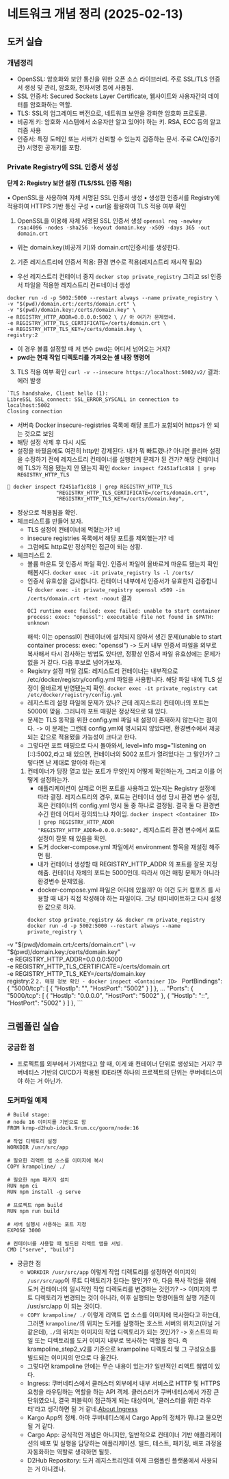# 네트워크 개념 정리 (2025-02-13)

## 도커 실습

### 개념정리
- OpenSSL: 암호화와 보안 통신을 위한 오픈 소스 라이브러리. 주로 SSL/TLS 인증서 생성 및 관리, 암호화, 전자서명 등에 사용됨.
- SSL 인증서: Secured Sockets Layer Certificate, 웹사이트와 사용자간의 데이터를 암호화하는 역할.
- TLS: SSL의 업그레이드 버전으로, 네트워크 보안을 강화한 암호화 프로토콜. 
- 비공개 키: 암호화 시스템에서 소유자만 알고 있어야 하는 키. RSA, ECC 등의 알고리즘 사용
- 인증서: 특정 도메인 또는 서버가 신뢰할 수 있는지 검증하는 문서. 주로 CA(인증기관) 서명한 공개키를 포함.

### Private Registry에 SSL 인증서 생성

**단계 2: Registry 보안 설정 (TLS/SSL 인증 적용)**

• OpenSSL을 사용하여 자체 서명된 SSL 인증서 생성
• 생성한 인증서를 Registry에 적용하여 HTTPS 기반 통신 구성
• curl을 활용하여 TLS 적용 여부 확인

1. OpenSSL을 이용해 자체 서명된 SSL 인증서 생성
`openssl req -newkey rsa:4096 -nodes -sha256 -keyout domain.key -x509 -days 365 -out domain.crt`
- 위는 domain.key(비공개 키)와 domain.crt(인증서)를 생성한다. 

2. 기존 레지스트리에 인증서 적용: 환경 변수로 적용(레지스트리 재시작 필요)
- 우선 레지스트리 컨테이너 중지
`docker stop private_registry`
그리고 ssl 인증서 파일을 적용한 레지스트리 컨ㅌ네이너 생성
```
docker run -d -p 5002:5000 --restart always --name private_registry \
-v "$(pwd)/domain.crt:/certs/domain.crt" \
-v "$(pwd)/domain.key:/certs/domain.key" \
-e REGISTRY_HTTP_ADDR=0.0.0.0:5002 \ // 아 여기가 문제였네. 
-e REGISTRY_HTTP_TLS_CERTIFICATE=/certs/domain.crt \
-e REGISTRY_HTTP_TLS_KEY=/certs/domain.key \
registry:2
```
- 이 경우 볼륨 설정할 때 저 변수 pwd는 어디서 넘어오는 거지? 
- **pwd는 현재 작업 디렉토리를 가져오는 셸 내장 명령어**

3. TLS 적용 여부 확인
`curl -v --insecure https://localhost:5002/v2/`
결과: 에러 발생
```
`TLS handshake, Client hello (1):
LibreSSL SSL_connect: SSL_ERROR_SYSCALL in connection to localhost:5002
Closing connection
```
- 서버측 Docker insecure-registries 목록에 해당 포트가 포함되어 https가 안 되는 것으로 보임
- 해당 설정 삭제 후 다시 시도
- 설정을 바꿨음에도 여전히 http만 강제된다. 내가 뭐 빠트렸나? 아니면 콜리마 설정을 수정하기 전에 레지스트리 컨테이너를 실행한게 문제가 된 건가? 해당 컨테이너에 TLS가 적용 됐는지 안 됐는지 확인
`docker inspect f2451af1c818 | grep REGISTRY_HTTP_TLS`
```
 docker inspect f2451af1c818 | grep REGISTRY_HTTP_TLS
                "REGISTRY_HTTP_TLS_CERTIFICATE=/certs/domain.crt",
                "REGISTRY_HTTP_TLS_KEY=/certs/domain.key",
```
- 정상으로 적용됨을 확인.
- 체크리스트를 만들어 보자.
    - TLS 설정이 컨테이너에 먹혔는가? 네
    - insecure registries 목록에서 해당 포트를 제외했는가? 네
    - 그럼에도 http로만 정상적인 접근이 되는 상황.
- 체크리스트 2.
    - 볼륨 마운트 및 인증서 파일 확인. 인증서 파일이 올바르게 마운트 됐는지 확인해봅시다.
        `docker exec -it private_registry ls -l /certs/`
    - 인증서 유효성을 검사합니다. 컨테이너 내부에서 인증서가 유효한지 검증합니다
        `docker exec -it private_registry openssl x509 -in /certs/domain.crt -text -noout`
        결과
        ```
        OCI runtime exec failed: exec failed: unable to start container process: exec: "openssl": executable file not found in $PATH: unknown
        ```
        해석: 이는 openssl이 컨테이너에 설치되지 않아서 생긴 문제(unable to start container process: exec: "openssl")  -> 도커 내부 인증서 파일을 외부로 복사해서 다시 검사하는 방법도 있다만, 정황상 인증서 파일 유효성에는 문제가 없을 거 같다. 다음 후보로 넘어가보자.
    - Registry 설정 파일 검토: 레지스트리 컨테이너는 내부적으로 /etc/docker/registry/config.yml 파일을 사용합니다. 해당 파일 내에 TLS 설정이 올바르게 반영됐는지 확인. 
        `docker exec -it private_registry cat /etc/docker/registry/config.yml`
    - 레지스트리 설정 파일에 문제가 있나? 근데 레지스트리 컨테이너의 포트는 5000이 맞음. 그러니까 포트 매핑은 정상적으로 돼 있다.
    - 문제는 TLS 동작을 위한 config.yml 파일 내 설정이 존재하지 않는다는 점이다.
    -> 이 문제는 그런데 config.yml에 명시되지 않았다면, 환경변수에서 제공되는 값으로 적용됐을 가능성이 크다고 한다.
    - 그렇다면 포트 매핑으로 다시 돌아와서, level=info msg="listening on [::]:5002,라고 돼 있으면, 컨테이너의 5002 포트가 열려있다는 그 말인가? 그렇다면 난 제대로 알아야 하는게
    1. 컨테이너가 당장 열고 있는 포트가 무엇인지 어떻게 확인하는가, 그리고 이를 어떻게 설정하는가.
        - 애플리케이션이 실제로 어떤 포트를 사용하고 있는지는 Registry 설정에 따라 결정. 레지스트리의 경우, 포트는 컨테이너 생성 당시 환경 변수 설정, 혹은 컨테이너의 config.yml 명시 둘 중 하나로 결정됨. 결국 둘 다 환경변수긴 한데 어디서 정의되느냐 차이임.
        `docker inspect <Container ID> | grep REGISTRY_HTTP_ADDR`
        `                "REGISTRY_HTTP_ADDR=0.0.0.0:5002",`
        레지스트리 환경 변수에서 포트 설정이 잘못 돼 있음을 확인.
        - 도커 docker-compose.yml 파일에서 environment 항목을 재설정 해주면 됨.
        - 내가 컨테이너 생성할 때 REGISTRY_HTTP_ADDR 의 포트를 잘못 지정해줌. 컨테이너 자체의 포트는 5000인데. 따라서 이건 매핑 문제가 아니라 환경변수 문제였음.
        - docker-compose.yml 파일은 어디에 있을까? 아 이건 도커 컴포즈 를 사용할 때 내가 직접 작성해야 하는 파일이다. 그냥 터미네이트하고 다시 설정한 값으로 하자.
        ```
        docker stop private_registry && docker rm private_registry
        docker run -d -p 5002:5000 --restart always --name private_registry \
-v "$(pwd)/domain.crt:/certs/domain.crt" \
-v "$(pwd)/domain.key:/certs/domain.key" \
-e REGISTRY_HTTP_ADDR=0.0.0.0:5000 \
-e REGISTRY_HTTP_TLS_CERTIFICATE=/certs/domain.crt \
-e REGISTRY_HTTP_TLS_KEY=/certs/domain.key \
registry:2
        ```
    2. 매핑 정보 확인
        - docker inspect <Container ID> 
        ```
        PortBindings": {
                "5000/tcp": [
                    {
                        "HostIp": "",
                        "HostPort": "5002"
                    }
                ]
            },
            ...
         "Ports": {
                "5000/tcp": [
                    {
                        "HostIp": "0.0.0.0",
                        "HostPort": "5002"
                    },
                    {
                        "HostIp": "::",
                        "HostPort": "5002"
                    }
                ]
            },
        ```


## 크렘폴린 실습
### 궁금한 점
- 프로젝트를 외부에서 가져왔다고 할 때, 이게 왜 컨테이너 단위로 생성되는 거지? 쿠버네티스 기반의 CI/CD가 적용된 IDE라면 하나의 프로젝트의 단위는 쿠버네티스여야 하는 거 아닌가.

### 도커파일 예제
```
# Build stage: 
# node 16 이미지를 기반으로 함
FROM krmp-d2hub-idock.9rum.cc/goorm/node:16

# 작업 디렉토리 설정 
WORKDIR /usr/src/app

# 필요한 리액트 앱 소스를 이미지에 복사
COPY krampoline/ ./

# 필요한 npm 패키지 설치
RUN npm ci
RUN npm install -g serve

# 프로젝트 npm build
RUN npm run build

# 서버 실행시 사용하는 포트 지정
EXPOSE 3000

# 컨테이너를 사용할 때 빌드된 리액트 앱을 서빙.
CMD ["serve", "build"]
```

- 궁금한 점
    - `WORKDIR /usr/src/app` 이렇게 작업 디렉토리를 설정하면 이미지의 `/usr/src/app`이 루트 디렉토리가 된다는 말인가? 아, 다음 복사 작업을 위해 도커 컨테이너의 일시적인 작업 디렉토리를 변경하는 것인가? -> 이미지의 루트 디렉토리가 변경되는 것이 아니라, 이후 실행되는 명령어들의 실행 기준이 /usr/src/app 이 되는 것이다.
    - `COPY krampoline/ ./` 이렇게 리액트 앱 소스를 이미지에 복사한다고 하는데, 그러면 `krampoline/`의 위치는 도커를 실행하는 호스트 서버의 위치고(아닐 거 같은데), `./`의 위치는 이미지의 작업 디렉토리가 되는 것인가? -> 호스트의 파일 또는 디렉토리를 도커 이미지 내부로 복사하는 역할을 한다. 즉 krampoline_step2_v2를 기준으로 krampoline 디렉토리 및 그 구성요소를 빌드되는 이미지의 안으로 다 옮긴다.
    - 그렇다면 krampoline 안에는 무슨 내용이 있는가? 일반적인 리액트 웹앱이 있다.
    - Ingress: 쿠버네티스에서 클러스터 외부에서 내부 서비스로 HTTP 및 HTTPS 요청을 라우팅하는 역할을 하는 API 객체. 클러스터가 쿠버네티스에서 가장 큰 단위였으니, 결국 퍼블릭이 접근하게 되는 대상이며, '클러스터를 위한 라우터'라고 생각하면 될 거 같네.[About Ingress](../../GPT_answers/About_Ingress.md)
    - Kargo App의 정체. 아마 쿠버네티스에서 Cargo App의 정체가 뭐냐고 물으면 될 거 같다. 
    - Cargo App: 공식적인 개념은 아니지만, 일반적으로 컨테이너 기반 애플리케이션의 배포 및 실행을 담당하는 애플리케이션. 빌드, 테스트, 패키징, 배포 과정을 자동화하는 역할로 생각하면 될듯.
    - D2Hub Repository: 도커 레지스트리인데 이제 크램폴린 플랫폼에서 사용되는 거 아니겠나.